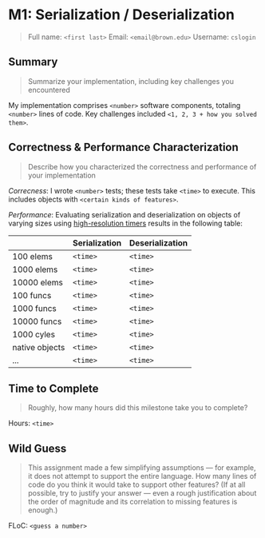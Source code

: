 # M1: Serialization / Deserialization
> Full name: `<first last>`
> Email:  `<email@brown.edu>`
> Username:  `cslogin`

## Summary
> Summarize your implementation, including key challenges you encountered

My implementation comprises `<number>` software components, totaling `<number>` lines of code. Key challenges included `<1, 2, 3 + how you solved them>`.

## Correctness & Performance Characterization
> Describe how you characterized the correctness and performance of your implementation

*Correcness*: I wrote `<number>` tests; these tests take `<time>` to execute. This includes objects with `<certain kinds of features>`.

*Performance*: Evaluating serialization and deserialization on objects of varying sizes using [high-resolution timers](https://nodejs.org/api/perf_hooks.html) results in the following table:

|               | Serialization | Deserialization |
| ------------- | ------------- | --------------- |
| 100 elems     | `<time>`      | `<time>`        |
| 1000 elems    | `<time>`      | `<time>`        |
| 10000 elems   | `<time>`      | `<time>`        |
| 100 funcs     | `<time>`      | `<time>`        |
| 1000 funcs    | `<time>`      | `<time>`        |
| 10000 funcs   | `<time>`      | `<time>`        |
| 1000 cyles    | `<time>`      | `<time>`        |
| native objects| `<time>`      | `<time>`        |
| ...           | `<time>`      | `<time>`        |

## Time to Complete
> Roughly, how many hours did this milestone take you to complete?

Hours: `<time>`

## Wild Guess
> This assignment made a few simplifying assumptions — for example, it does not attempt to support the entire language. How many lines of code do you think it would take to support other features? (If at all possible, try to justify your answer — even a rough justification about the order of magnitude and its correlation to missing features is enough.)

FLoC: `<guess a number>`

